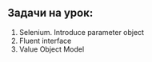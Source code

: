 ## Задачи на урок:

1. Selenium. Introduce parameter object
2. Fluent interface
3. Value Object Model